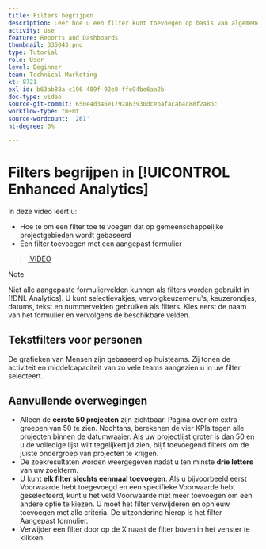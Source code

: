 ```yaml
---
title: Filters begrijpen
description: Leer hoe u een filter kunt toevoegen op basis van algemene projectvelden en hoe u een filter kunt toevoegen met een aangepast formulier, allemaal in [!UICONTROL Enhanced Analytics].
activity: use
feature: Reports and Dashboards
thumbnail: 335043.png
type: Tutorial
role: User
level: Beginner
team: Technical Marketing
kt: 8721
exl-id: b63ab88a-c196-489f-92e8-ffe94be6aa2b
doc-type: video
source-git-commit: 650e4d346e1792863930dcebafacab4c88f2a8bc
workflow-type: tm+mt
source-wordcount: '261'
ht-degree: 0%

---
```


# Filters begrijpen in [!UICONTROL Enhanced Analytics]

In deze video leert u:

* Hoe te om een filter toe te voegen dat op gemeenschappelijke projectgebieden wordt gebaseerd
* Een filter toevoegen met een aangepast formulier

>[!VIDEO](https://video.tv.adobe.com/v/335043/?quality=12&learn=on)

>[!NOTE]
>
>Niet alle aangepaste formuliervelden kunnen als filters worden gebruikt in [!DNL Analytics]. U kunt selectievakjes, vervolgkeuzemenu&#39;s, keuzerondjes, datums, tekst en nummervelden gebruiken als filters. Kies eerst de naam van het formulier en vervolgens de beschikbare velden.

## Tekstfilters voor personen

De grafieken van Mensen zijn gebaseerd op huisteams. Zij tonen de activiteit en middelcapaciteit van zo vele teams aangezien u in uw filter selecteert.

## Aanvullende overwegingen

* Alleen de **eerste 50 projecten** zijn zichtbaar. Pagina over om extra groepen van 50 te zien. Nochtans, berekenen de vier KPIs tegen alle projecten binnen de datumwaaier. Als uw projectlijst groter is dan 50 en u de volledige lijst wilt tegelijkertijd zien, blijf toevoegend filters om de juiste ondergroep van projecten te krijgen.
* De zoekresultaten worden weergegeven nadat u ten minste **drie letters** van uw zoekterm.
* U kunt **elk filter slechts eenmaal toevoegen**. Als u bijvoorbeeld eerst Voorwaarde hebt toegevoegd en een specifieke Voorwaarde hebt geselecteerd, kunt u het veld Voorwaarde niet meer toevoegen om een andere optie te kiezen. U moet het filter verwijderen en opnieuw toevoegen met alle criteria. De uitzondering hierop is het filter Aangepast formulier.
* Verwijder een filter door op de X naast de filter boven in het venster te klikken.
